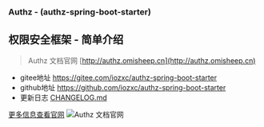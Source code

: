 ### Authz - (authz-spring-boot-starter)

## 权限安全框架 - 简单介绍

> Authz 文档官网 [http://authz.omisheep.cn](http://authz.omisheep.cn) 
- gitee地址 https://gitee.com/iozxc/authz-spring-boot-starter
- github地址 https://github.com/iozxc/authz-spring-boot-starter
- 更新日志 <a href='CHANGELOG.md'>CHANGELOG.md</a>

[更多信息查看官网](http://authz.omisheep.cn)
![Authz 文档官网](https://tva1.sinaimg.cn/large/e6c9d24egy1h51noscn3ij218f0u0q61.jpg)

